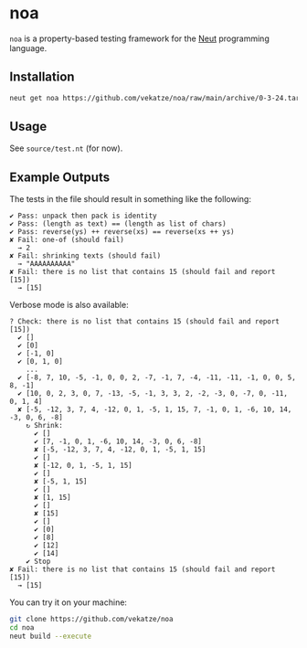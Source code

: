 # noa

`noa` is a property-based testing framework for the [Neut](https://vekatze.github.io/neut/) programming language.

## Installation

```sh
neut get noa https://github.com/vekatze/noa/raw/main/archive/0-3-24.tar.zst
```

## Usage

See `source/test.nt` (for now).

## Example Outputs

The tests in the file should result in something like the following:

```text
✔ Pass: unpack then pack is identity
✔ Pass: (length as text) == (length as list of chars)
✔ Pass: reverse(ys) ++ reverse(xs) == reverse(xs ++ ys)
✘ Fail: one-of (should fail)
  → 2
✘ Fail: shrinking texts (should fail)
  → "AAAAAAAAAA"
✘ Fail: there is no list that contains 15 (should fail and report [15])
  → [15]
```

Verbose mode is also available:

```text
? Check: there is no list that contains 15 (should fail and report [15])
  ✔ []
  ✔ [0]
  ✔ [-1, 0]
  ✔ [0, 1, 0]
    ...
  ✔ [-8, 7, 10, -5, -1, 0, 0, 2, -7, -1, 7, -4, -11, -11, -1, 0, 0, 5, 8, -1]
  ✔ [10, 0, 2, 3, 0, 7, -13, -5, -1, 3, 3, 2, -2, -3, 0, -7, 0, -11, 0, 1, 4]
  ✘ [-5, -12, 3, 7, 4, -12, 0, 1, -5, 1, 15, 7, -1, 0, 1, -6, 10, 14, -3, 0, 6, -8]
    ↻ Shrink:
      ✔ []
      ✔ [7, -1, 0, 1, -6, 10, 14, -3, 0, 6, -8]
      ✘ [-5, -12, 3, 7, 4, -12, 0, 1, -5, 1, 15]
      ✔ []
      ✘ [-12, 0, 1, -5, 1, 15]
      ✔ []
      ✘ [-5, 1, 15]
      ✔ []
      ✘ [1, 15]
      ✔ []
      ✘ [15]
      ✔ []
      ✔ [0]
      ✔ [8]
      ✔ [12]
      ✔ [14]
    ✔ Stop
✘ Fail: there is no list that contains 15 (should fail and report [15])
  → [15]
```

You can try it on your machine:

```sh
git clone https://github.com/vekatze/noa
cd noa
neut build --execute
```
